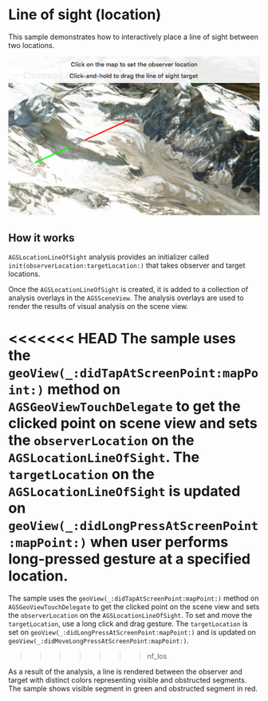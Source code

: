# Line of sight (location)

This sample demonstrates how to interactively place a line of sight between two locations.

![](image1.png)

## How it works

`AGSLocationLineOfSight` analysis provides an initializer called `init(observerLocation:targetLocation:)` that takes observer and target locations.

Once the `AGSLocationLineOfSight` is created, it is added to a collection of analysis overlays in the `AGSSceneView`. The analysis overlays are used to render the results of visual analysis on the scene view.

<<<<<<< HEAD
The sample uses the `geoView(_:didTapAtScreenPoint:mapPoint:)` method on `AGSGeoViewTouchDelegate` to get the clicked point on scene view and sets the `observerLocation` on the `AGSLocationLineOfSight`. The `targetLocation` on the `AGSLocationLineOfSight` is updated on `geoView(_:didLongPressAtScreenPoint:mapPoint:)` when user performs long-pressed gesture at a specified location.
=======
The sample uses the `geoView(_:didTapAtScreenPoint:mapPoint:)` method on `AGSGeoViewTouchDelegate` to get the clicked point on the scene view and sets the `observerLocation` on the `AGSLocationLineOfSight`. To set and move the `targetLocation`, use a long click and drag gesture. The `targetLocation` is set on `geoView(_:didLongPressAtScreenPoint:mapPoint:)` and is updated on `geoView(_:didMoveLongPressAtScreenPoint:mapPoint:)`.
>>>>>>> nf_los

As a result of the analysis, a line is rendered between the observer and target with distinct colors representing visible and obstructed segments. The sample shows visible segment in green and obstructed segment in red.
